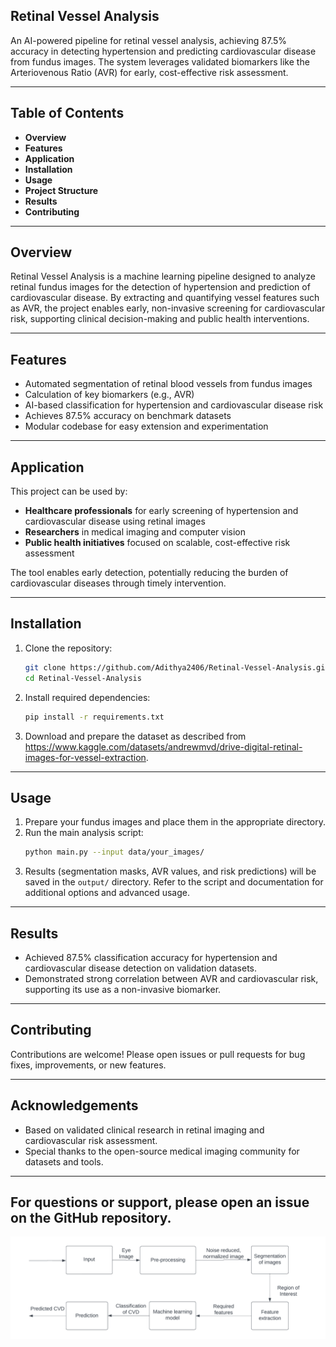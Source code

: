 ## Retinal Vessel Analysis
An AI-powered pipeline for retinal vessel analysis, achieving 87.5% accuracy in detecting hypertension and predicting cardiovascular disease from fundus images. The system leverages validated biomarkers like the Arteriovenous Ratio (AVR) for early, cost-effective risk assessment.

---
## Table of Contents
- **Overview**
- **Features**
- **Application**
- **Installation**
- **Usage**
- **Project Structure**
- **Results**
- **Contributing**

---
## **Overview**
Retinal Vessel Analysis is a machine learning pipeline designed to analyze retinal fundus images for the detection of hypertension and prediction of cardiovascular disease. By extracting and quantifying vessel features such as AVR, the project enables early, non-invasive screening for cardiovascular risk, supporting clinical decision-making and public health interventions.

---
## **Features**
- Automated segmentation of retinal blood vessels from fundus images
- Calculation of key biomarkers (e.g., AVR)
- AI-based classification for hypertension and cardiovascular disease risk
- Achieves 87.5% accuracy on benchmark datasets
- Modular codebase for easy extension and experimentation

---
## **Application**
This project can be used by:
- **Healthcare professionals** for early screening of hypertension and cardiovascular disease using retinal images
- **Researchers** in medical imaging and computer vision
- **Public health initiatives** focused on scalable, cost-effective risk assessment

The tool enables early detection, potentially reducing the burden of cardiovascular diseases through timely intervention.

---

## **Installation**
1. Clone the repository:
   ```bash
   git clone https://github.com/Adithya2406/Retinal-Vessel-Analysis.git
   cd Retinal-Vessel-Analysis
   ```
2. Install required dependencies:
   ```bash
   pip install -r requirements.txt
   ```
3. Download and prepare the dataset as described from https://www.kaggle.com/datasets/andrewmvd/drive-digital-retinal-images-for-vessel-extraction.

---
## **Usage**
1. Prepare your fundus images and place them in the appropriate directory.
2. Run the main analysis script:
   ```bash
   python main.py --input data/your_images/
   ```
3. Results (segmentation masks, AVR values, and risk predictions) will be saved in the `output/` directory.
Refer to the script and documentation for additional options and advanced usage.

---
## **Results**
- Achieved 87.5% classification accuracy for hypertension and cardiovascular disease detection on validation datasets.
- Demonstrated strong correlation between AVR and cardiovascular risk, supporting its use as a non-invasive biomarker.

---
## **Contributing**
Contributions are welcome! Please open issues or pull requests for bug fixes, improvements, or new features.

---
## **Acknowledgements**
- Based on validated clinical research in retinal imaging and cardiovascular risk assessment.
- Special thanks to the open-source medical imaging community for datasets and tools.

---
For questions or support, please open an issue on the GitHub repository.
---

![Blank diagram](https://github.com/Adithya2406/Retinal-Vessel-Analysis/blob/main/Block%20diagram.png)
